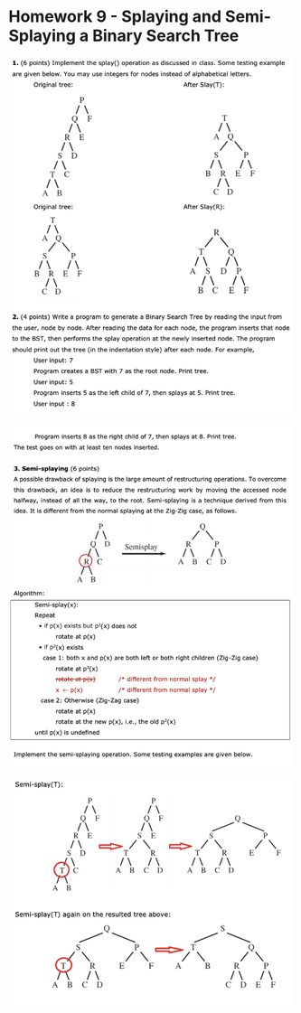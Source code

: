 # Homework 9 - Splaying and Semi-Splaying a Binary Search Tree

<p align="center">
<img src="homework_9a.png" width="760">
</p>

<p align="center">
<img src="homework_9b.png" width="760">
</p>

<p align="center">
<img src="homework_9c.png" width="760">
</p>
